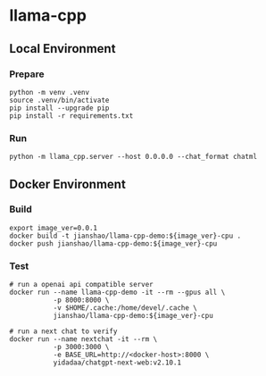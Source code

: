 # llama-cpp

## Local Environment

### Prepare
~~~ shell
python -m venv .venv
source .venv/bin/activate
pip install --upgrade pip
pip install -r requirements.txt
~~~

### Run
~~~ shell
python -m llama_cpp.server --host 0.0.0.0 --chat_format chatml
~~~

## Docker Environment

### Build
~~~ shell
export image_ver=0.0.1
docker build -t jianshao/llama-cpp-demo:${image_ver}-cpu .
docker push jianshao/llama-cpp-demo:${image_ver}-cpu
~~~
### Test
~~~ shell
# run a openai api compatible server
docker run --name llama-cpp-demo -it --rm --gpus all \
           -p 8000:8000 \
           -v $HOME/.cache:/home/devel/.cache \
           jianshao/llama-cpp-demo:${image_ver}-cpu

# run a next chat to verify
docker run --name nextchat -it --rm \
           -p 3000:3000 \
           -e BASE_URL=http://<docker-host>:8000 \
           yidadaa/chatgpt-next-web:v2.10.1
~~~
